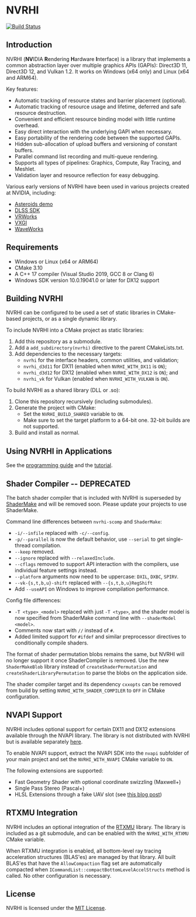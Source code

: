 # NVRHI

[![Build Status](https://github.com/NVIDIAGameWorks/nvrhi/actions/workflows/build.yml/badge.svg)](https://github.com/NVIDIAGameWorks/nvrhi/actions/workflows/build.yml)

## Introduction

NVRHI (**NV**IDIA **R**endering **H**ardware **I**nterface) is a library that implements a common abstraction layer over multiple graphics APIs (GAPIs): Direct3D 11, Direct3D 12, and Vulkan 1.2. It works on Windows (x64 only) and Linux (x64 and ARM64).

Key features:

- Automatic tracking of resource states and barrier placement (optional).
- Automatic tracking of resource usage and lifetime, deferred and safe resource destruction.
- Convenient and efficient resource binding model with little runtime overhead.
- Easy direct interaction with the underlying GAPI when necessary.
- Easy portability of the rendering code between the supported GAPIs.
- Hidden sub-allocation of upload buffers and versioning of constant buffers.
- Parallel command list recording and multi-queue rendering.
- Supports all types of pipelines: Graphics, Compute, Ray Tracing, and Meshlet.
- Validation layer and resource reflection for easy debugging.

Various early versions of NVRHI have been used in various projects created at NVIDIA, including:

- [Asteroids demo](https://developer.nvidia.com/blog/using-turing-mesh-shaders-nvidia-asteroids-demo)
- [DLSS SDK](https://developer.nvidia.com/dlss)
- [VRWorks](https://developer.nvidia.com/vrworks)
- [VXGI](https://developer.nvidia.com/vxgi)
- [WaveWorks](https://developer.nvidia.com/waveworks)

## Requirements

* Windows or Linux (x64 or ARM64)
* CMake 3.10
* A C++ 17 compiler (Visual Studio 2019, GCC 8 or Clang 6)
* Windows SDK version 10.0.19041.0 or later for DX12 support

## Building NVRHI

NVRHI can be configured to be used a set of static libraries in CMake-based projects, or as a single dynamic library.

To include NVRHI into a CMake project as static libraries:

1. Add this repository as a submodule.
2. Add a `add_subdirectory(nvrhi)` directive to the parent CMakeLists.txt.
3. Add dependencies to the necessary targets: 
	* `nvrhi` for the interface headers, common utilities, and validation;
	* `nvrhi_d3d11` for DX11 (enabled when `NVRHI_WITH_DX11` is `ON`);
	* `nvrhi_d3d12` for DX12 (enabled when `NVRHI_WITH_DX12` is `ON`); and
	* `nvrhi_vk` for Vulkan (enabled when `NVRHI_WITH_VULKAN` is `ON`).

To build NVRHI as a shared library (DLL or .so):

1. Clone this repository recursively (including submodules).
2. Generate the project with CMake:
	* Set the `NVRHI_BUILD_SHARED` variable to `ON`.
	* Make sure to set the target platform to a 64-bit one. 32-bit builds are not supported.
3. Build and install as normal.

## Using NVRHI in Applications

See the [programming guide](doc/ProgrammingGuide.md) and the [tutorial](doc/Tutorial.md).

## Shader Compiler -- DEPRECATED

The batch shader compiler that is included with NVRHI is superseded by [ShaderMake](https://github.com/NVIDIAGameWorks/ShaderMake) and will be removed soon. Please update your projects to use ShaderMake.

Command line differences between `nvrhi-scomp` and `ShaderMake`:

- `-i/--infile` replaced with `-c/--config`.
- `-p/--parallel` is now the default behavior, use `--serial` to get single-thread compilation.
- `--keep` removed.
- `--ignore` replaced with `--relaxedInclude`.
- `--cflags` removed to support API interaction with the compilers, use individual feature settings instead.
- `--platform` arguments now need to be uppercase: `DXIL`, `DXBC`, `SPIRV`.
- `--vk-{s,t,b,u}-shift` replaced with `--{s,t,b,u}RegShift`
- Add `--useAPI` on Windows to improve compilation performance.

Config file differences:

- `-T <type>_<model>` replaced with just `-T <type>`, and the shader model is now specified from ShaderMake command line with `--shaderModel <model>`.
- Comments now start with `//` instead of `#`.
- Added limited support for `#ifdef` and similar preprocessor directives to conditionally compile shaders.

The format of shader permutation blobs remains the same, but NVRHI will no longer support it once ShaderCompiler is removed. Use the new `ShaderMakeBlob` library instead of `createShaderPermutation` and `createShaderLibraryPermutation` to parse the blobs on the application side.

The shader compiler target and its dependency `cxxopts` can be removed from build by setting `NVRHI_WITH_SHADER_COMPILER` to `OFF` in CMake configuration.

## NVAPI Support

NVRHI includes optional support for certain DX11 and DX12 extensions available through the NVAPI library. The library is not distributed with NVRHI but is available separately [here](https://developer.nvidia.com/nvapi).

To enable NVAPI support, extract the NVAPI SDK into the `nvapi` subfolder of your main project and set the `NVRHI_WITH_NVAPI` CMake variable to `ON`.

The following extensions are supported:

- Fast Geometry Shader with optional coordinate swizzling (Maxwell+)
- Single Pass Stereo (Pascal+)
- HLSL Extensions through a fake UAV slot (see [this blog post](https://developer.nvidia.com/unlocking-gpu-intrinsics-hlsl))

## RTXMU Integration

NVRHI includes an optional integration of the [RTXMU](https://github.com/NVIDIAGameWorks/RTXMU) library. The library is included as a git submodule, and can be enabled with the `NVRHI_WITH_RTXMU` CMake variable.

When RTXMU integration is enabled, all bottom-level ray tracing acceleration structures (BLAS'es) are managed by that library. All built BLAS'es that have the `AllowCompaction` flag set are automatically compacted when `ICommandList::compactBottomLevelAccelStructs` method is called. No other configuration is necessary.

## License

NVRHI is licensed under the [MIT License](LICENSE.txt).